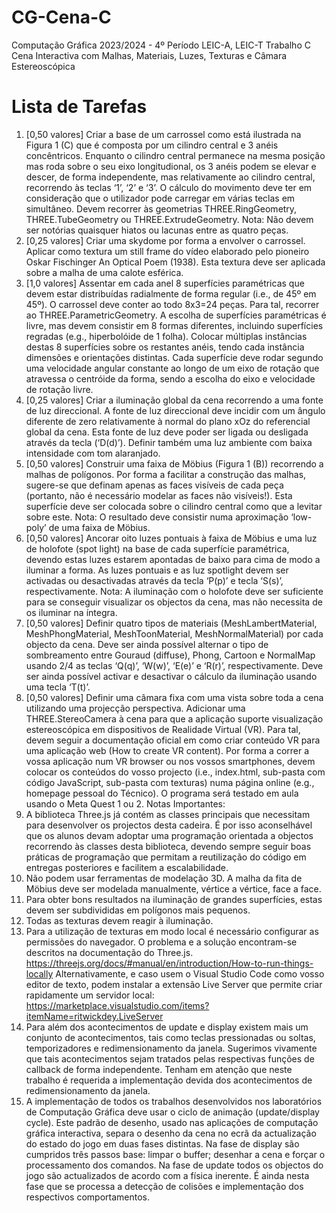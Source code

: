 # CG-Cena-C
Computação Gráfica
2023/2024 - 4º Período
LEIC-A, LEIC-T
Trabalho C
Cena Interactiva com Malhas, Materiais, Luzes, Texturas e Câmara Estereoscópica

# Lista de Tarefas
1. [0,50 valores] Criar a base de um carrossel como está ilustrada na Figura 1 (C) que é composta
por um cilindro central e 3 anéis concêntricos. Enquanto o cilindro central permanece na mesma
posição mas roda sobre o seu eixo longitudional, os 3 anéis podem se elevar e descer, de forma
independente, mas relativamente ao cilindro central, recorrendo às teclas ‘1’, ‘2’ e ‘3’. O cálculo
do movimento deve ter em consideração que o utilizador pode carregar em várias teclas em
simultâneo. Devem recorrer às geometrias THREE.RingGeometry, THREE.TubeGeometry ou
THREE.ExtrudeGeometry.
Nota: Não devem ser notórias quaisquer hiatos ou lacunas entre as quatro peças.
2. [0,25 valores] Criar uma skydome por forma a envolver o carrossel. Aplicar como textura um still
frame do vídeo elaborado pelo pioneiro Oskar Fischinger An Optical Poem (1938). Esta textura
deve ser aplicada sobre a malha de uma calote esférica.
3. [1,0 valores] Assentar em cada anel 8 superfícies paramétricas que devem estar distribuídas
radialmente de forma regular (i.e., de 45º em 45º). O carrossel deve conter ao todo 8x3=24
peças. Para tal, recorrer ao THREE.ParametricGeometry. A escolha de superfícies paramétricas é
livre, mas devem consistir em 8 formas diferentes, incluindo superfícies regradas (e.g.,
hiperbolóide de 1 folha). Colocar múltiplas instâncias destas 8 superfícies sobre os restantes
anéis, tendo cada instância dimensões e orientações distintas. Cada superfície deve rodar
segundo uma velocidade angular constante ao longo de um eixo de rotação que atravessa o
centróide da forma, sendo a escolha do eixo e velocidade de rotação livre.
4. [0,25 valores] Criar a iluminação global da cena recorrendo a uma fonte de luz direccional. A
fonte de luz direccional deve incidir com um ângulo diferente de zero relativamente à normal do
plano xOz do referencial global da cena. Esta fonte de luz deve poder ser ligada ou desligada
através da tecla (‘D(d)’). Definir também uma luz ambiente com baixa intensidade com tom
alaranjado.
5. [0,50 valores] Construir uma faixa de Möbius (Figura 1 (B)) recorrendo a malhas de polígonos.
Por forma a facilitar a construção das malhas, sugere-se que definam apenas as faces visíveis de
cada peça (portanto, não é necessário modelar as faces não visíveis!). Esta superfície deve ser
colocada sobre o cilindro central como que a levitar sobre este.
Nota: O resultado deve consistir numa aproximação ‘low-poly’ de uma faixa de Möbius.
6. [0,50 valores] Ancorar oito luzes pontuais à faixa de Möbius e uma luz de holofote (spot light)
na base de cada superfície paramétrica, devendo estas luzes estarem apontadas de baixo para
cima de modo a iluminar a forma. As luzes pontuais e as luz spotlight devem ser activadas ou
desactivadas através da tecla ‘P(p)’ e tecla ‘S(s)’, respectivamente.
Nota: A iluminação com o holofote deve ser suficiente para se conseguir visualizar os
objectos da cena, mas não necessita de os iluminar na íntegra.
7. [0,50 valores] Definir quatro tipos de materiais (MeshLambertMaterial, MeshPhongMaterial,
MeshToonMaterial, MeshNormalMaterial) por cada objecto da cena. Deve ser ainda possível
alternar o tipo de sombreamento entre Gouraud (diffuse), Phong, Cartoon e NormalMap usando
2/4 as teclas ‘Q(q)’, ‘W(w)’, ‘E(e)’ e ‘R(r)’, respectivamente. Deve ser ainda possível activar e
desactivar o cálculo da iluminação usando uma tecla ‘T(t)’.
8. [0,50 valores] Definir uma câmara fixa com uma vista sobre toda a cena utilizando uma
projecção perspectiva. Adicionar uma THREE.StereoCamera à cena para que a aplicação suporte
visualização estereoscópica em dispositivos de Realidade Virtual (VR). Para tal, devem seguir a
documentação oficial em como criar conteúdo VR para uma aplicação web (How to create VR
content). Por forma a correr a vossa aplicação num VR browser ou nos vossos smartphones,
devem colocar os conteúdos do vosso projecto (i.e., index.html, sub-pasta com código
JavaScript, sub-pasta com texturas) numa página online (e.g., homepage pessoal do Técnico). O
programa será testado em aula usando o Meta Quest 1 ou 2.
Notas Importantes:
1. A biblioteca Three.js já contém as classes principais que necessitam para desenvolver os
projectos desta cadeira. É por isso aconselhável que os alunos devam adoptar uma
programação orientada a objectos recorrendo às classes desta biblioteca, devendo sempre
seguir boas práticas de programação que permitam a reutilização do código em entregas
posteriores e facilitem a escalabilidade.
2. Não podem usar ferramentas de modelação 3D. A malha da fita de Möbius deve ser
modelada manualmente, vértice a vértice, face a face.
3. Para obter bons resultados na iluminação de grandes superfícies, estas devem ser
subdivididas em polígonos mais pequenos.
4. Todas as texturas devem reagir à iluminação.
5. Para a utilização de texturas em modo local é necessário configurar as permissões do
navegador. O problema e a solução encontram-se descritos na documentação do Three.js.
https://threejs.org/docs/#manual/en/introduction/How-to-run-things-locally
Alternativamente, e caso usem o Visual Studio Code como vosso editor de texto, podem
instalar a extensão Live Server que permite criar rapidamente um servidor local:
https://marketplace.visualstudio.com/items?itemName=ritwickdey.LiveServer
6. Para além dos acontecimentos de update e display existem mais um conjunto de
acontecimentos, tais como teclas pressionadas ou soltas, temporizadores e
redimensionamento da janela. Sugerimos vivamente que tais acontecimentos sejam tratados
pelas respectivas funções de callback de forma independente. Tenham em atenção que
neste trabalho é requerida a implementação devida dos acontecimentos de
redimensionamento da janela.
7. A implementação de todos os trabalhos desenvolvidos nos laboratórios de Computação
Gráfica deve usar o ciclo de animação (update/display cycle). Este padrão de desenho, usado
nas aplicações de computação gráfica interactiva, separa o desenho da cena no ecrã da
actualização do estado do jogo em duas fases distintas. Na fase de display são cumpridos três
passos base: limpar o buffer; desenhar a cena e forçar o processamento dos comandos. Na
fase de update todos os objectos do jogo são actualizados de acordo com a física inerente. É
ainda nesta fase que se processa a detecção de colisões e implementação dos respectivos
comportamentos.